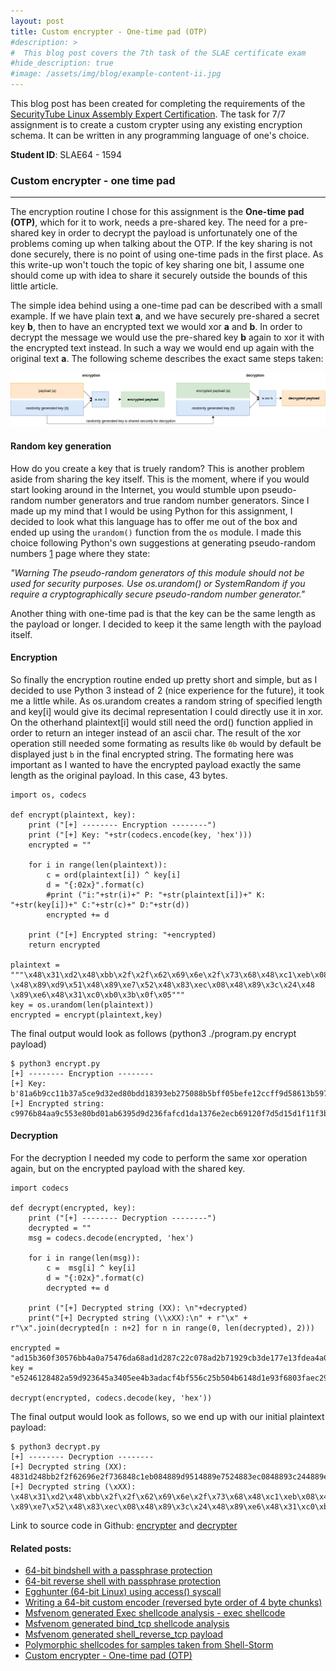 ```yaml
---
layout: post
title: Custom encrypter - One-time pad (OTP)
#description: >
#  This blog post covers the 7th task of the SLAE certificate exam
#hide_description: true
#image: /assets/img/blog/example-content-ii.jpg
---
```


This blog post has been created for completing the requirements of the [SecurityTube Linux Assembly Expert Certification](https://www.pentesteracademy.com/course?id=7). The task for 7/7 assignment is to create a custom crypter using any existing encryption schema. It can be written in any programming language of one's choice.

<b>Student ID</b>: SLAE64 - 1594

### Custom encrypter - one time pad
* * *

The encryption routine I chose for this assignment is the **One-time pad (OTP)**, which for it to work, needs a pre-shared key. The need for a pre-shared key in order to decrypt the payload is unfortunately one of the problems coming up when talking about the OTP. If the key sharing is not done securely, there is no point of using one-time pads in the first place. As this write-up won't touch the topic of key sharing one bit, I assume one should come up with idea to share it securely outside the bounds of this little article.

The simple idea behind using a one-time pad can be described with a small example. If we have plain text **a**, and we have securely pre-shared a secret key **b**, then to have an encrypted text we would xor **a** and **b**. In order to decrypt the message we would use the pre-shared key **b** again to xor it with the encrypted text instead. In such a way we would end up again with the original text **a**. The following scheme describes the exact same steps taken:

![](/assets/img/SLAE/encrypter.png)

#### Random key generation

How do you create a key that is truely random? This is another problem aside from sharing the key itself. This is the moment, where if you would start looking around in the Internet, you would stumble upon pseudo-random number generators and true random number generators. Since I made up my mind that I would be using Python for this assignment, I decided to look what this language has to offer me out of the box and ended up using the `urandom()` function from the `os` module. I made this choice following Python's own suggestions at generating pseudo-random numbers [1](https://docs.python.org/2/library/random.html) page where they state:<br>

 *"Warning The pseudo-random generators of this module should not be used for security purposes. Use os.urandom() or SystemRandom if you require a cryptographically secure pseudo-random number generator."*

 Another thing with one-time pad is that the key can be the same length as the payload or longer. I decided to keep it the same length with the payload itself.

#### Encryption

So finally the encryption routine ended up pretty short and simple, but as I decided to use Python 3 instead of 2 (nice experience for the future), it took me a little while. As os.urandom creates a random string of specified length and key[i] would give its decimal representation I could directly use it in xor. On the otherhand plaintext[i] would still need the ord() function applied in order to return an integer instead of an ascii char. The result of the xor operation still needed some formating as results like `0b` would by default be displayed just `b` in the final encrypted string. The formating here was important as I wanted to have the encrypted payload exactly the same length as the original payload. In this case, 43 bytes.
```
import os, codecs

def encrypt(plaintext, key):
	print ("[+] -------- Encryption --------")
	print ("[+] Key: "+str(codecs.encode(key, 'hex')))
	encrypted = ""

	for i in range(len(plaintext)):
		c = ord(plaintext[i]) ^ key[i]
		d = "{:02x}".format(c)
		#print ("i:"+str(i)+" P: "+str(plaintext[i])+" K: "+str(key[i])+" C:"+str(c)+" D:"+str(d))
		encrypted += d

	print ("[+] Encrypted string: "+encrypted)
	return encrypted

plaintext = """\x48\x31\xd2\x48\xbb\x2f\x2f\x62\x69\x6e\x2f\x73\x68\x48\xc1\xeb\x08
\x48\x89\xd9\x51\x48\x89\xe7\x52\x48\x83\xec\x08\x48\x89\x3c\x24\x48
\x89\xe6\x48\x31\xc0\xb0\x3b\x0f\x05"""
key = os.urandom(len(plaintext))
encrypted = encrypt(plaintext,key)
```

The final output would look as follows (python3 ./program.py encrypt payload)
```
$ python3 encrypt.py
[+] -------- Encryption --------
[+] Key: b'81a6b9cc11b37a5ce9d32ed80bdd18393eb275088b5bff05befe12ccff9d58613b597a5e5d002401d0ee73'
[+] Encrypted string: c9976b84aa9c553e80bd01ab6395d9d236fafcd1da1376e2ecb69120f7d5d15d1f11f3b81531e4b1ebe176
```

#### Decryption

For the decryption I needed my code to perform the same xor operation again, but on the encrypted payload with the shared key.
```
import codecs

def decrypt(encrypted, key):
	print ("[+] -------- Decryption --------")
	decrypted = ""
	msg = codecs.decode(encrypted, 'hex')

	for i in range(len(msg)):
		c =  msg[i] ^ key[i]
		d = "{:02x}".format(c)
		decrypted += d

	print ("[+] Decrypted string (XX): \n"+decrypted)
	print("[+] Decrypted string (\\xXX):\n" + r"\x" + r"\x".join(decrypted[n : n+2] for n in range(0, len(decrypted), 2)))

encrypted = "ad15b360f30576bb4a0a75476da68ad1d287c22c078ad2b71929cb3de177e13fdea4a0ff4441e94195222e"
key = "e5246128482a59d923645a3405ee4b3adacf4bf556c25b504b6148d1e93f6803faec29190c7029f1ae2d2b"

decrypt(encrypted, codecs.decode(key, 'hex'))
```

The final output would look as follows, so we end up with our initial plaintext payload:
```
$ python3 decrypt.py
[+] -------- Decryption --------
[+] Decrypted string (XX):
4831d248bb2f2f62696e2f736848c1eb084889d9514889e7524883ec0848893c244889e64831c0b03b0f05
[+] Decrypted string (\xXX):
\x48\x31\xd2\x48\xbb\x2f\x2f\x62\x69\x6e\x2f\x73\x68\x48\xc1\xeb\x08\x48\x89\xd9\x51\x48
\x89\xe7\x52\x48\x83\xec\x08\x48\x89\x3c\x24\x48\x89\xe6\x48\x31\xc0\xb0\x3b\x0f\x05
```

Link to source code in Github: [encrypter](https://github.com/silviavali/SLAE/blob/master/task7/encrypter.py) and [decrypter](https://github.com/silviavali/SLAE/blob/master/task7/decrypter.py)

#### Related posts:

* [64-bit bindshell with a passphrase protection](https://silviavali.github.io/blog/2019-01-15-blog-SLAE1/)
* [64-bit reverse shell with passphrase protection](https://silviavali.github.io/blog/2019-01-25-blog-SLAE2/)
* [Egghunter (64-bit Linux) using access() syscall](https://silviavali.github.io/blog/2019-02-25-blog-SLAE3/)
* [Writing a 64-bit custom encoder (reversed byte order of 4 byte chunks)](https://silviavali.github.io/blog/2019-02-25-blog-SLAE4/)
* [Msfvenom generated Exec shellcode analysis - exec shellcode](https://silviavali.github.io/blog/2019-05-01-blog-SLAE51/)
* [Msfvenom generated bind_tcp shellcode analysis](https://silviavali.github.io/blog/2019-05-01-blog-SLAE52/)
* [Msfvenom generated shell_reverse_tcp payload](https://silviavali.github.io/blog/2019-05-01-blog-SLAE53/)
* [Polymorphic shellcodes for samples taken from Shell-Storm](https://silviavali.github.io/blog/2019-05-01-blog-SLAE6/)
* [Custom encrypter - One-time pad (OTP)](https://silviavali.github.io/blog/2019-05-01-blog-SLAE7/)